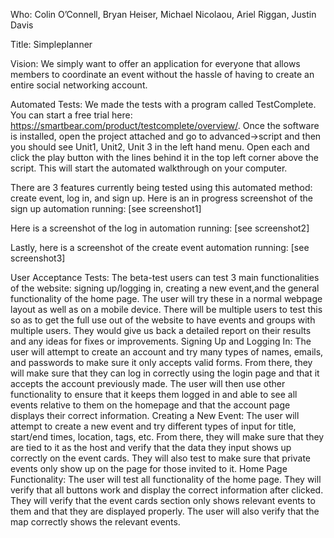 Who: Colin O’Connell, Bryan Heiser, Michael Nicolaou, Ariel Riggan, Justin Davis

Title: Simpleplanner

Vision: We simply want to offer an application for everyone that allows members to coordinate an event without the hassle of having to create an entire social networking account.

Automated Tests: We made the tests with a program called TestComplete. You can start a free trial here: https://smartbear.com/product/testcomplete/overview/. Once the software is installed, open the project attached and go to advanced->script and then you should see Unit1, Unit2, Unit 3 in the left hand menu. Open each and click the play button with the lines behind it in the top left corner above the script. This will start the automated walkthrough on your computer.

There are 3 features currently being tested using this automated method: create event, log in, and sign up. 
Here is an in progress screenshot of the sign up automation running:
[see screenshot1]

Here is a screenshot of the log in automation running:
[see screenshot2]

Lastly, here is a screenshot of the create event automation running:
[see screenshot3]

User Acceptance Tests: 
The beta-test users can test 3 main functionalities of the website: signing up/logging in, creating a new event,and the general functionality of the home page. The user will try these in a normal webpage layout as well as on a mobile device. There will be multiple users to test this so as to get the full use out of the website to have events and groups with multiple users. They would give us back a detailed report on their results and any ideas for fixes or improvements.
Signing Up and Logging In: The user will attempt to create an account and try many types of names, emails, and passwords to make sure it only accepts valid forms. From there, they will make sure that they can log in correctly using the login page and that it accepts the account previously made. The user will then use other functionality to ensure that it keeps them logged in and able to see all events relative to them on the homepage and that the account page displays their correct information.
Creating a New Event: The user will attempt to create a new event and try different types of input for title, start/end times, location, tags, etc. From there, they will make sure that they are tied to it as the host and verify that the data they input shows up correctly on the event cards. They will also test to make sure that private events only show up on the page for those invited to it.
Home Page Functionality: The user will test all functionality of the home page. They will verify that all buttons work and display the correct information after clicked. They will verify that the event cards section only shows relevant events to them and that they are displayed properly. The user will also verify that the map correctly shows the relevant events.
